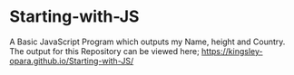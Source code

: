 # Starting-with-JS
A Basic JavaScript Program which outputs my Name, height and Country.
The output for this Repository can be viewed here; https://kingsley-opara.github.io/Starting-with-JS/

